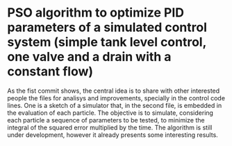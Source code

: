 # PSO algorithm to optimize PID parameters of a simulated control system (simple tank level control, one valve and a drain with a constant flow)

As the fist commit shows, the central idea is to share with other interested people the files for analisys and improvements, specially in the control code lines. 
One is a sketch of a simulator that, in the second file, is embedded in the evaluation of each particle. 
The objective is to simulate, considering each particle a sequence of parameters to be tested, to minimize the integral of the squared error multiplied by the time. 
The algorithm is still under development, however it already presents some interesting results.

